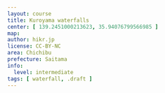 ```yaml
---
layout: course
title: Kuroyama waterfalls
center: [ 139.2451000213623, 35.94076799566985 ]
map: 
author: hikr.jp
license: CC-BY-NC
area: Chichibu
prefecture: Saitama
info:
  level: intermediate
tags: [ waterfall, .draft ]
---
```

